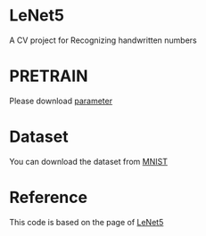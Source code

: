 # LeNet5
A CV project for Recognizing handwritten numbers

# PRETRAIN
Please download [parameter](https://github.com/Mumuqiao/MNIST/blob/master/parameter.pkl)

# Dataset
You can download the dataset from [MNIST](http://yann.lecun.com/exdb/mnist/)

# Reference
This code is based on the page of [LeNet5](http://yann.lecun.com/exdb/lenet/index.html)
